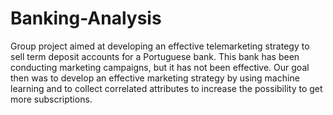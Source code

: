 # Banking-Analysis

Group project aimed at developing an effective telemarketing strategy to sell term deposit accounts for a Portuguese bank. This bank has been conducting marketing campaigns, but it has not been effective. Our goal then was to develop an effective marketing strategy by using machine learning and to collect correlated attributes to increase the possibility to get more subscriptions.
